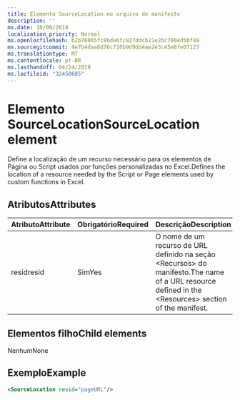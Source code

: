 ```yaml
---
title: Elemento SourceLocation no arquivo de manifesto
description: ''
ms.date: 10/09/2018
localization_priority: Normal
ms.openlocfilehash: b2b78065fc8bde6fc827ddcb21e2bc700ed5bf49
ms.sourcegitcommit: 9e7b4daa8d76c710b9d9dd4ae2e3c45e8fe07127
ms.translationtype: MT
ms.contentlocale: pt-BR
ms.lasthandoff: 04/24/2019
ms.locfileid: "32450685"
---
```

# <a name="sourcelocation-element"></a><span data-ttu-id="6a20f-102">Elemento SourceLocation</span><span class="sxs-lookup"><span data-stu-id="6a20f-102">SourceLocation element</span></span>

<span data-ttu-id="6a20f-103">Define a localização de um recurso necessário para os elementos de Página ou Script usados por funções personalizadas no Excel.</span><span class="sxs-lookup"><span data-stu-id="6a20f-103">Defines the location of a resource needed by the Script or Page elements used by custom functions in Excel.</span></span>

## <a name="attributes"></a><span data-ttu-id="6a20f-104">Atributos</span><span class="sxs-lookup"><span data-stu-id="6a20f-104">Attributes</span></span>

| <span data-ttu-id="6a20f-105">**Atributo**</span><span class="sxs-lookup"><span data-stu-id="6a20f-105">**Attribute**</span></span> | <span data-ttu-id="6a20f-106">**Obrigatório**</span><span class="sxs-lookup"><span data-stu-id="6a20f-106">**Required**</span></span> | <span data-ttu-id="6a20f-107">**Descrição**</span><span class="sxs-lookup"><span data-stu-id="6a20f-107">**Description**</span></span>                                                                      |
|---------------|--------------|--------------------------------------------------------------------------------------|
| <span data-ttu-id="6a20f-108">resid</span><span class="sxs-lookup"><span data-stu-id="6a20f-108">resid</span></span>         | <span data-ttu-id="6a20f-109">Sim</span><span class="sxs-lookup"><span data-stu-id="6a20f-109">Yes</span></span>          | <span data-ttu-id="6a20f-110">O nome de um recurso de URL definido na seção &lt;Recursos&gt; do manifesto.</span><span class="sxs-lookup"><span data-stu-id="6a20f-110">The name of a URL resource defined in the &lt;Resources&gt; section of the manifest.</span></span> |

## <a name="child-elements"></a><span data-ttu-id="6a20f-111">Elementos filho</span><span class="sxs-lookup"><span data-stu-id="6a20f-111">Child elements</span></span>

<span data-ttu-id="6a20f-112">Nenhum</span><span class="sxs-lookup"><span data-stu-id="6a20f-112">None</span></span>

## <a name="example"></a><span data-ttu-id="6a20f-113">Exemplo</span><span class="sxs-lookup"><span data-stu-id="6a20f-113">Example</span></span>

```xml
<SourceLocation resid="pageURL"/>
```
